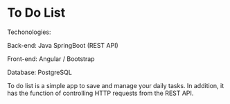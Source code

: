 # To Do List
Techonologies:

Back-end: Java SpringBoot (REST API)


Front-end: Angular / Bootstrap


Database: PostgreSQL


To do list is a simple app to save and manage your daily tasks. In addition, it has the function of controlling HTTP requests from the REST API.

